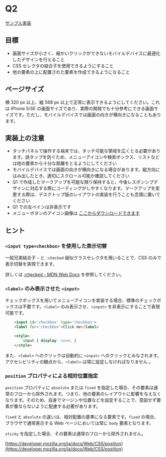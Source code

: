 # Q2

[サンプル実装](./sample-implementation/q2.html)

## 目標

- 画面サイズが小さく、細かいクリックができないモバイルデバイスに最適化したデザインを行えること
- CSS セレクタの結合子を使用できるようにすること
- 他の要素の上に配置された要素を作成できるようになること

## ページサイズ

横 320 px 以上、縦 568 px 以上で正常に表示できるようにしてください。これは iPhone 5/SE の画面サイズであり、実際の開発でも十分参考にできる画面サイズです。ただし、モバイルデバイスでは画面の向きが横向きになることもあります。

## 実装上の注意

- タッチパネルで操作する端末では、タッチ可能な領域を広くとる必要があります。誤タップを防ぐため、メニューアイコンや検索ボックス、リストなどは他の要素から十分な距離をとるようにしてください
- モバイルデバイスでは画面の向きが横向きになる場合があります。縦方向にはみ出したとき、適切にスクロール可能か確認してください
- Q1 で作成したマークアップを可能な限り保持すると、今後レスポンシブデザインに対応する際にコーディングがしやすくなります。マークアップを変更する際は、デスクトップ版のレイアウトの実装を行うことも念頭に置いてください
- Q1 での左ペインは非表示です
- メニューボタンのアイコン画像は [ここからダウンロードできます](./sample-implementation/menu.svg)

## ヒント

### `<input type=checkbox>` を使用した表示切替

一般兄弟結合子 `~` と `:checked` 疑似クラスセレクタを用いることで、CSS のみで表示切替を実現できます。

詳しくは [:checked - MDN Web Docs](https://developer.mozilla.org/ja/docs/Web/CSS/:checked) を参照してください。

### `<label>` のみ表示させた `<input>`

チェックボックスを用いてメニューアイコンを実装する場合、標準のチェックボックスは不要です。`<label>` のみ表示させ、`<input>` を非表示にすることで表現可能です。

```html
    <input id='checkbox' type='checkbox'>
    <label for='checkbox'>Click me</label>

    <style>
        input { display: none; }
    </style>
```

また、`<label>` へのクリックは自動的に `<input>` へのクリックとみなされます。アクセシビリティの観点から、`<label>` は常に設定しなければなりません 。

### `position` プロパティによる相対位置指定

`position` プロパティに `absolute` または `fixed` を指定した場合、その要素は通常のフローから除外されます。つまり、他の要素のレイアウトに影響を与えなくなります。そのため、自身でマージンや位置などを設定することで、意図せず要素が重ならないように配慮する必要があります。

`fixed` と `absolute` の違いは、相対配置の基準になる要素です。`fixed` の場合、ブラウザで通常表示する Web ページにおいては常に `body` 要素となります。

`sticky` を指定した場合、その要素は通常のフローから除外されません。

[https://developer.mozilla.org/ja/docs/Web/CSS/position](https://developer.mozilla.org/ja/docs/Web/CSS/position)
